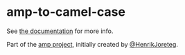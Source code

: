 # amp-to-camel-case

See [the documentation](http://amp-project.com#amp-to-camel-case) for more info.

Part of the [amp project](http://amp-project.com#amp-to-camel-case), initially created by [@HenrikJoreteg](http://twitter.com/henrikjoreteg).
